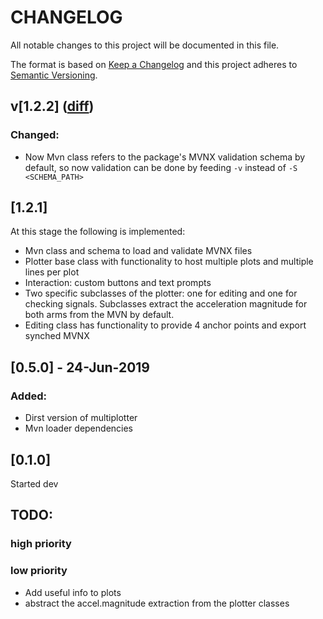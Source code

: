 # CHANGELOG
All notable changes to this project will be documented in this file.

The format is based on [Keep a Changelog](https://keepachangelog.com/en/1.0.0/)
and this project adheres to [Semantic Versioning](https://semver.org/spec/v2.0.0.html).


## v[1.2.2] ([diff](https://github.com/andres-fr/audio-synch-tool/compare/v1.2.0...v1.2.2))

### Changed:

* Now Mvn class refers to the package's MVNX validation schema by default, so now validation can be done by feeding `-v` instead of `-S <SCHEMA_PATH>`

## [1.2.1]

At this stage the following is implemented:

* Mvn class and schema to load and validate MVNX files
* Plotter base class with functionality to host multiple plots and multiple lines per plot
* Interaction: custom buttons and text prompts
* Two specific subclasses of the plotter: one for editing and one for checking signals. Subclasses extract the acceleration magnitude for both arms from the MVN by default.
* Editing class has functionality to provide 4 anchor points and export synched MVNX

## [0.5.0] - 24-Jun-2019

### Added:

* Dirst version of multiplotter
* Mvn loader dependencies


## [0.1.0]

Started dev



## TODO:

### high priority

### low priority
* Add useful info to plots
* abstract the accel.magnitude extraction from the plotter classes

